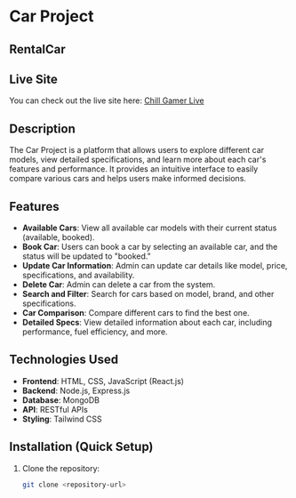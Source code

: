 # Car Project

## RentalCar
## Live Site

You can check out the live site here: [Chill Gamer Live]()

## Description
The Car Project is a platform that allows users to explore different car models, view detailed specifications, and learn more about each car's features and performance. It provides an intuitive interface to easily compare various cars and helps users make informed decisions.

## Features
- **Available Cars**: View all available car models with their current status (available, booked).
- **Book Car**: Users can book a car by selecting an available car, and the status will be updated to "booked."
- **Update Car Information**: Admin can update car details like model, price, specifications, and availability.
- **Delete Car**: Admin can delete a car from the system.
- **Search and Filter**: Search for cars based on model, brand, and other specifications.
- **Car Comparison**: Compare different cars to find the best one.
- **Detailed Specs**: View detailed information about each car, including performance, fuel efficiency, and more.


## Technologies Used
- **Frontend**: HTML, CSS, JavaScript (React.js)
- **Backend**: Node.js, Express.js
- **Database**: MongoDB
- **API**: RESTful APIs
- **Styling**: Tailwind CSS

## Installation (Quick Setup)
1. Clone the repository:
   ```bash
   git clone <repository-url>

